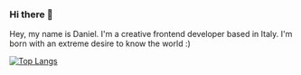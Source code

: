 ### Hi there 👋

Hey, my name is Daniel. I'm a creative frontend developer based in Italy.
I'm born with an extreme desire to know the world :)

<!--
**aboutdaniel/aboutdaniel** is a ✨ _special_ ✨ repository because its `README.md` (this file) appears on your GitHub profile.

Here are some ideas to get you started:

- 🔭 I’m currently working on ...
- 🌱 I’m currently learning ...
- 👯 I’m looking to collaborate on ...
- 🤔 I’m looking for help with ...
- 💬 Ask me about ...
- 📫 How to reach me: ...
- 😄 Pronouns: ...
- ⚡ Fun fact: ...
-->
[![Top Langs](https://github-readme-stats.vercel.app/api/top-langs/?username=aboutdaniel&langs_count=3)](https://github.com/anuraghazra/github-readme-stats)
